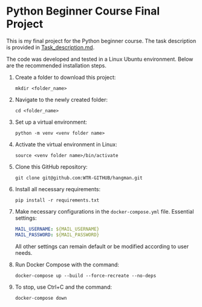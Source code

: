 # Python Beginner Course Final Project

This is my final project for the Python beginner course. The task description is provided in [Task_description.md](https://github.com/WTR-GITHUB/hangman/blob/main/Task_description.md).

The code was developed and tested in a Linux Ubuntu environment. Below are the recommended installation steps.

1. Create a folder to download this project:
    ```
    mkdir <folder_name>
    ```

2. Navigate to the newly created folder:
    ```
    cd <folder_name>
    ```

3. Set up a virtual environment:
    ```
    python -m venv <venv folder name>
    ```

4. Activate the virtual environment in Linux:
    ```
    source <venv folder name>/bin/activate
    ```

5. Clone this GitHub repository:
    ```
    git clone git@github.com:WTR-GITHUB/hangman.git
    ```

6. Install all necessary requirements:
    ```
    pip install -r requirements.txt
    ```

7. Make necessary configurations in the `docker-compose.yml` file. Essential settings:
    ```yaml
    MAIL_USERNAME: ${MAIL_USERNAME}
    MAIL_PASSWORD: ${MAIL_PASSWORD}
    ```
    All other settings can remain default or be modified according to user needs.

8. Run Docker Compose with the command:
    ```
    docker-compose up --build --force-recreate --no-deps
    ```

9. To stop, use Ctrl+C and the command:
    ```
    docker-compose down
    ```
